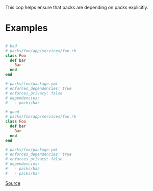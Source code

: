 
This cop helps ensure that packs are depending on packs explicitly.

# Examples

```ruby

# bad
# packs/foo/app/services/foo.rb
class Foo
  def bar
    Bar
  end
end

# packs/foo/package.yml
# enforces_dependencies: true
# enforces_privacy: false
# dependencies:
#   - packs/baz

# good
# packs/foo/app/services/foo.rb
class Foo
  def bar
    Bar
  end
end

# packs/foo/package.yml
# enforces_dependencies: true
# enforces_privacy: false
# dependencies:
#   - packs/baz
#   - packs/bar
```

[Source](http://www.rubydoc.info/gems/rubocop/RuboCop/Cop/PackwerkLite/Dependency)